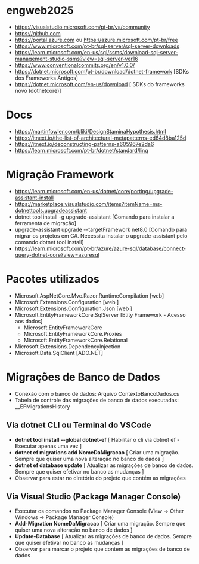 # engweb2025

* https://visualstudio.microsoft.com/pt-br/vs/community
* https://github.com
* https://portal.azure.com ou https://azure.microsoft.com/pt-br/free    
* https://www.microsoft.com/pt-br/sql-server/sql-server-downloads 
* https://learn.microsoft.com/en-us/sql/ssms/download-sql-server-management-studio-ssms?view=sql-server-ver16 
* https://www.conventionalcommits.org/en/v1.0.0/
* https://dotnet.microsoft.com/pt-br/download/dotnet-framework [SDKs dos Frameworks Antigos]
* https://dotnet.microsoft.com/en-us/download [ SDKs do frameworks novo (dotnetcore)]

# Docs
* https://martinfowler.com/bliki/DesignStaminaHypothesis.html
* https://itnext.io/the-list-of-architectural-metapatterns-ed64d8ba125d
* https://itnext.io/deconstructing-patterns-a605967e2da6
* https://learn.microsoft.com/pt-br/dotnet/standard/linq

# Migração Framework
* https://learn.microsoft.com/en-us/dotnet/core/porting/upgrade-assistant-install
* https://marketplace.visualstudio.com/items?itemName=ms-dotnettools.upgradeassistant
* dotnet tool install -g upgrade-assistant [Comando para instalar a ferramenta de migração]
* upgrade-assistant upgrade --targetFramework net8.0 [Comando para migrar os projetos em C#. Necessita instalar o upgrade-assistant pelo comando dotnet tool install]
* https://learn.microsoft.com/pt-br/azure/azure-sql/database/connect-query-dotnet-core?view=azuresql

# Pacotes utilizados
* Microsoft.AspNetCore.Mvc.Razor.RuntimeCompilation [web]
* Microsoft.Extensions.Configuration [web ]
* Microsoft.Extensions.Configuration.Json  [web ]
* Microsoft.EntityFrameworkCore.SqlServer [Etity Framework - Acesso aos dados]
  * Microsoft.EntityFrameworkCore
  * Microsoft.EntityFrameworkCore.Proxies
  * Microsoft.EntityFrameworkCore.Relational
* Microsoft.Extensions.DependencyInjection
* Microsoft.Data.SqlClient [ADO.NET]


# Migrações de Banco de Dados
* Conexão com o banco de dados: Arquivo ContextoBancoDados.cs
* Tabela de controle das migrações de banco de dados executadas: __EFMigrationsHistory

## Via dotnet CLI ou Terminal do VSCode
* **dotnet tool install --global dotnet-ef** [ Habilitar o cli via dotnet ef - Executar apenas uma vez ]
* **dotnet ef migrations add NomeDaMigracao** [ Criar uma migração. Sempre que quiser uma nova alteração no banco de dados ]
* **dotnet ef database update** [ Atualizar as migrações de banco de dados. Sempre que quiser efetivar no banco as mudanças ]
* Observar para estar no diretório do projeto que contém as migrações

## Via Visual Studio (Package Manager Console)
* Executar os comandos no Package Manager Console (View -> Other Windows -> Package Manager Console)
* **Add-Migration NomeDaMigraca**o [ Criar uma migração. Sempre que quiser uma nova alteração no banco de dados ]
* **Update-Database** [ Atualizar as migrações de banco de dados. Sempre que quiser efetivar no banco as mudanças ]
* Observar para marcar o projeto que contem as migrações de banco de dados
